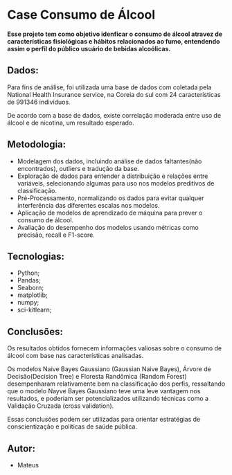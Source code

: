 <h1>Case Consumo de Álcool</h1>

<b>Esse projeto tem como objetivo idenficar o consumo de álcool atravez de características fisiológicas e hábitos relacionados ao fumo, entendendo assim o perfil do público usuário de bebidas alcoólicas.</b>

<h2>Dados:</h2>

Para fins de análise, foi utilizada uma base de dados com coletada pela National Health Insurance service, na Coreia do sul com 24 características de 991346 indivíduos.

De acordo com a base de dados, existe correlação moderada entre uso de álcool e de nicotina, um resultado esperado. 


<h2>Metodologia:</h2>

- Modelagem dos dados, incluindo análise de dados faltantes(não encontrados), outliers e tradução da base.
- Exploração de dados para entender a distribuição e relações entre variáveis, selecionando algumas para uso nos modelos preditivos de classificação.
- Pré-Processamento, normalizando os dados para evitar qualquer interferência das diferentes escalas nos modelos.
- Aplicação de modelos de aprendizado de máquina para prever o consumo de álcool.
- Avaliação do desempenho dos modelos usando métricas como precisão, recall e F1-score.

<h2>Tecnologias:</h2>

- Python;
- Pandas;
- Seaborn;
- matplotlib;
- numpy;
- sci-kitlearn;

<h2>Conclusões:</h2>

Os resultados obtidos fornecem informações valiosas sobre o consumo de álcool com base nas características analisadas.

Os modelos Naive Bayes Gaussiano (Gaussian Naive Bayes), Árvore de Decisão(Decision Tree) e Floresta Randômica (Random Forest) desempenharam relativamente bem na classificação dos perfis, ressaltando que o modelo Nayve Bayes Gaussiano teve uma leve vantagem nos resultados, e poderiam ser potencializados utilizando técnicas como a Validação Cruzada (cross validation).

Essas conclusões podem ser utilizadas para orientar estratégias de conscientização e políticas de saúde pública.

<h2>Autor:</h2>

- Mateus
